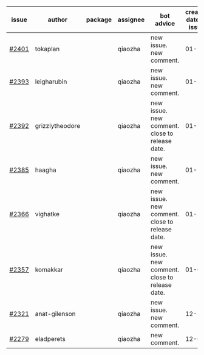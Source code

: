 | issue | author | package | assignee | bot advice | created date of issue | target release date | date from target |
| ------ | ------ | ------ | ------ | ------ | ------ | ------ | :-----: |
| [#2401](https://github.com/Azure/sdk-release-request/issues/2401) | tokaplan |  | qiaozha | new issue. new comment. | 01-21 | 02-07 |  |
| [#2393](https://github.com/Azure/sdk-release-request/issues/2393) | leigharubin |  | qiaozha | new issue. new comment. | 01-20 | 02-01 |  |
| [#2392](https://github.com/Azure/sdk-release-request/issues/2392) | grizzlytheodore |  | qiaozha | new issue. new comment. close to release date.  | 01-19 | 01-28 | 2 |
| [#2385](https://github.com/Azure/sdk-release-request/issues/2385) | haagha |  | qiaozha | new issue. new comment. | 01-14 | 01-19 |  |
| [#2366](https://github.com/Azure/sdk-release-request/issues/2366) | vighatke |  | qiaozha | new issue. new comment. close to release date.  | 01-10 | 01-24 | -1 |
| [#2357](https://github.com/Azure/sdk-release-request/issues/2357) | komakkar |  | qiaozha | new issue. new comment. close to release date.  | 01-07 | 01-24 | -1 |
| [#2321](https://github.com/Azure/sdk-release-request/issues/2321) | anat-gilenson |  | qiaozha | new issue. new comment. | 12-19 | 01-03 |  |
| [#2279](https://github.com/Azure/sdk-release-request/issues/2279) | eladperets |  | qiaozha | new comment. | 12-04 | 12-08 |  |
